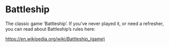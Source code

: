 # Battleship

The classic game ‘Battleship’. If you’ve never played it, or need a refresher, you can read about Battleship’s rules here:

https://en.wikipedia.org/wiki/Battleship_(game)